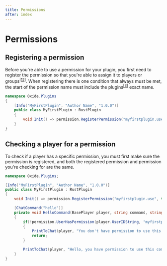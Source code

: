 ```yaml
---
title: Permissions
after: index
---
```


# Permissions

## Registering a permission

Before you're able to use a permission for your plugin, you first need to register the permission so that you're able to assign it to players or groups<sup><a href="/glossary#groups">[12]</a></sup>. When registering there is one condition that always must be met, the start of the permission name must include the plugins<sup><a href="/glossary#plugins">[3]</a></sup> exact name.

```csharp
namespace Oxide.Plugins
{
    [Info("MyFirstPlugin", "Author Name", "1.0.0")]
    public class MyFirstPlugin : RustPlugin
    {
        void Init() => permission.RegisterPermission("myfirstplugin.use", this);
    }
}
```

## Checking a player for a permission

To check if a player has a specific permission, you must first make sure the permission is registered, and both the registered permission and permission you're checking for are the same.

```csharp
namespace Oxide.Plugins;

[Info("MyFirstPlugin", "Author Name", "1.0.0")]
public class MyFirstPlugin : RustPlugin
{
    void Init() => permission.RegisterPermission("myfirstplugin.use", this);

    [ChatCommand("hello")]
    private void HelloCommand(BasePlayer player, string command, string[] args)
    {
        if(!permission.UserHasPermission(player.UserIDString, "myfirstplugin.use"))
        {
            PrintToChat(player, "You don't have permission to use this command!");
            return;
        }

        PrintToChat(player, "Hello, you have permission to use this command!");
    }
}
```
